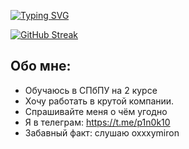 [![Typing SVG](https://readme-typing-svg.demolab.com?font=Fira+Code&pause=1000&color=0260E8&center=true&vCenter=true&width=435&lines=Full+Stack+Developer+%F0%9F%96%A5)](https://git.io/typing-svg)


[![GitHub Streak](http://github-readme-streak-stats.herokuapp.com?user=MoonPancake1&border_radius=6&mode=weekly)](https://git.io/streak-stats)


## Обо мне:

- Обучаюсь в СПбПУ на 2 курсе
- Хочу работать в крутой компании.
- Спрашивайте меня о чём угодно
- Я в телеграм: https://t.me/p1n0k10
- Забавный факт: слушаю oxxxymiron

